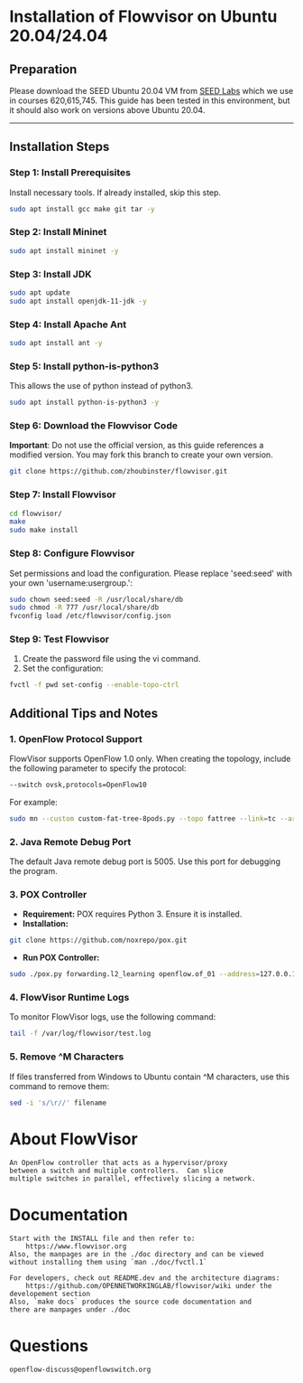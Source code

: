 # Installation of Flowvisor on Ubuntu 20.04/24.04

## Preparation
Please download the SEED Ubuntu 20.04 VM from [SEED Labs](https://seedsecuritylabs.org/labsetup.html) which we use in courses 620,615,745. This guide has been tested in this environment, but it should also work on versions above Ubuntu 20.04.

--- 

## Installation Steps
### Step 1: Install Prerequisites
Install necessary tools. If already installed, skip this step.
```bash
sudo apt install gcc make git tar -y
```
### Step 2: Install Mininet
```bash
sudo apt install mininet -y
```
### Step 3: Install JDK
```bash
sudo apt update
sudo apt install openjdk-11-jdk -y
```
### Step 4: Install Apache Ant
```bash
sudo apt install ant -y
```
### Step 5: Install python-is-python3
This allows the use of python instead of python3.
```bash
sudo apt install python-is-python3 -y
```
### Step 6: Download the Flowvisor Code
**Important**: Do not use the official version, as this guide references a modified version. You may fork this branch to create your own version.
```bash
git clone https://github.com/zhoubinster/flowvisor.git
```
### Step 7: Install Flowvisor
```bash
cd flowvisor/
make
sudo make install
```
### Step 8: Configure Flowvisor
Set permissions and load the configuration. Please replace 'seed:seed' with your own 'username:usergroup.':
```bash
sudo chown seed:seed -R /usr/local/share/db
sudo chmod -R 777 /usr/local/share/db
fvconfig load /etc/flowvisor/config.json
```
### Step 9: Test Flowvisor
1. Create the password file using the vi command.
2. Set the configuration:
```bash
fvctl -f pwd set-config --enable-topo-ctrl
```
## Additional Tips and Notes
### 1. OpenFlow Protocol Support
FlowVisor supports OpenFlow 1.0 only. When creating the topology, include the following parameter to specify the protocol:
```bash
--switch ovsk,protocols=OpenFlow10
```
For example:
```bash
sudo mn --custom custom-fat-tree-8pods.py --topo fattree --link=tc --arp --mac --controller=remote,ip=127.0.0.1,port=6633 --switch ovsk,protocols=OpenFlow10
```
### 2. Java Remote Debug Port
The default Java remote debug port is 5005. Use this port for debugging the program.
### 3. POX Controller
- **Requirement:** POX requires Python 3. Ensure it is installed.
- **Installation:**
```bash
git clone https://github.com/noxrepo/pox.git
```
- **Run POX Controller:**
```bash
sudo ./pox.py forwarding.l2_learning openflow.of_01 --address=127.0.0.1 --port=4000
```
### 4. FlowVisor Runtime Logs
To monitor FlowVisor logs, use the following command:
```bash
tail -f /var/log/flowvisor/test.log
```
### 5. Remove ^M Characters
If files transferred from Windows to Ubuntu contain ^M characters, use this command to remove them:
```bash
sed -i 's/\r//' filename
```

About FlowVisor
=========
    An OpenFlow controller that acts as a hypervisor/proxy
    between a switch and multiple controllers.  Can slice
    multiple switches in parallel, effectively slicing a network.

Documentation
=============

    Start with the INSTALL file and then refer to:
        https://www.flowvisor.org
    Also, the manpages are in the ./doc directory and can be viewed
    without installing them using `man ./doc/fvctl.1`

    For developers, check out README.dev and the architecture diagrams:
        https://github.com/OPENNETWORKINGLAB/flowvisor/wiki under the developement section
    Also, `make docs` produces the source code documentation and
    there are manpages under ./doc

Questions
=========

    openflow-discuss@openflowswitch.org